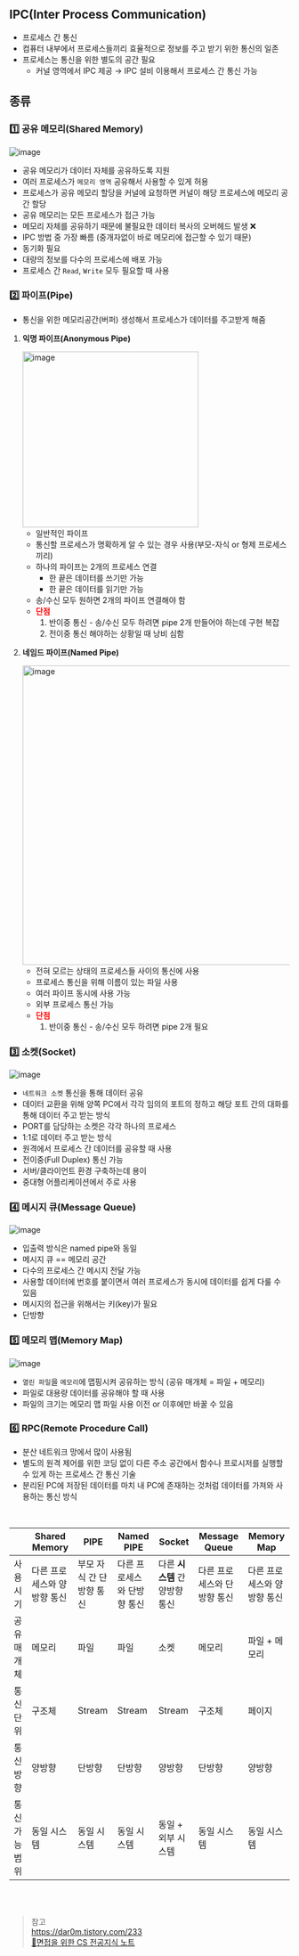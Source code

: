 ## IPC(Inter Process Communication)
- 프로세스 간 통신 
- 컴퓨터 내부에서 프로세스들끼리 효율적으로 정보를 주고 받기 위한 통신의 일존 
- 프로세스는 통신을 위한 별도의 공간 필요 
  - 커널 영역에서 IPC 제공 → IPC 설비 이용해서 프로세스 간 통신 가능 

## 종류 
### 1️⃣ 공유 메모리(Shared Memory) 
![image](https://user-images.githubusercontent.com/63537847/221477626-ff4f0b6f-5d95-44ae-aaec-053448f0c14f.png)

- 공유 메모리가 데이터 자체를 공유하도록 지원 
- 여러 프로세스가 `메모리 영역` 공유해서 사용할 수 있게 허용 
- 프로세스가 공유 메모리 할당을 커널에 요청하면 커널이 해당 프로세스에 메모리 공간 할당 
- 공유 메모리는 모든 프로세스가 접근 가능 
- 메모리 자체를 공유하기 때문에 불필요한 데이터 복사의 오버헤드 발생 ❌
- IPC 방법 중 가장 빠름 (중개자없이 바로 메모리에 접근할 수 있기 때문) 
- 동기화 필요 
- 대량의 정보를 다수의 프로세스에 배포 가능 
- 프로세스 간 `Read`, `Write` 모두 필요할 때 사용 

### 2️⃣ 파이프(Pipe)
- 통신을 위한 메모리공간(버퍼) 생성해서 프로세스가 데이터를 주고받게 해줌 
1) **익명 파이프(Anonymous Pipe)** 
    
    <img width="316" alt="image" src="https://user-images.githubusercontent.com/63537847/221479780-b79b12d0-653a-4297-81d2-a005ec685229.png">
    
    - 일반적인 파이프 
    - 통신할 프로세스가 명확하게 알 수 있는 경우 사용(부모-자식 or 형제 프로세스끼리) 
    - 하나의 파이프는 2개의 프로세스 연결 
      - 한 끝은 데이터를 쓰기만 가능 
      - 한 끝은 데이터를 읽기만 가능
    - 송/수신 모두 원하면 2개의 파이프 연결해야 함            
    - <span style="color:red"> **단점** </span>       
      1. 반이중 통신 - 송/수신 모두 하려면 pipe 2개 만들어야 하는데 구현 복잡 
      2. 전이중 통신 해야하는 상황일 때 낭비 심함 

2) **네임드 파이프(Named Pipe)**        

    <img width="538" alt="image" src="https://user-images.githubusercontent.com/63537847/221479537-bf782b27-6e93-484b-ad56-a29782c5c74c.png">

    - 전혀 모르는 상태의 프로세스들 사이의 통신에 사용 
    - 프로세스 통신을 위해 이름이 있는 파일 사용 
    - 여러 파이프 동시에 사용 가능 
    - 외부 프로세스 통신 가능 
    - <span style="color:red"> **단점** </span>
      1. 반이중 통신 - 송/수신 모두 하려면 pipe 2개 필요 

### 3️⃣ 소켓(Socket)
![image](https://user-images.githubusercontent.com/63537847/221492415-da754d98-d357-4a6b-9c23-e82a0cf699da.png)


- `네트워크 소켓` 통신을 통해 데이터 공유 
- 데이터 교환을 위해 양쪽 PC에서 각각 임의의 포트의 정하고 해당 포트 간의 대화를 통해 데이터 주고 받는 방식 
- PORT를 담당하는 소켓은 각각 하나의 프로세스 
- 1:1로 데이터 주고 받는 방식 
- 원격에서 프로세스 간 데이터를 공유할 때 사용
- 전이중(Full Duplex) 통신 가능 
- 서버/클라이언트 환경 구축하는데 용이 
- 중대형 어플리케이션에서 주로 사용 

### 4️⃣ 메시지 큐(Message Queue)
![image](https://user-images.githubusercontent.com/63537847/221481399-5d2c7003-9827-4989-9f9c-a3251585cd1a.png)

- 입출력 방식은 named pipe와 동일 
- 메시지 큐 == 메모리 공간 
- 다수의 프로세스 간 메시지 전달 가능 
- 사용할 데이터에 번호를 붙이면서 여러 프로세스가 동시에 데이터를 쉽게 다룰 수 있음 
- 메시지의 접근을 위해서는 키(key)가 필요 
- 단방향 

### 5️⃣ 메모리 맵(Memory Map)
![image](https://user-images.githubusercontent.com/63537847/221482217-7647e3e8-2b60-4666-9672-c25149064f76.png)

- `열린 파일`을 `메모리`에 맵핑시켜 공유하는 방식 (공유 매개체 = 파일 + 메모리) 
- 파일로 대용량 데이터를 공유해야 할 때 사용 
- 파일의 크기는 메모리 맵 파일 사용 이전 or 이후에만 바꿀 수 있음 

### 6️⃣ RPC(Remote Procedure Call) 
- 분산 네트워크 망에서 많이 사용됨 
- 별도의 원격 제어를 위한 코딩 없이 다른 주소 공간에서 함수나 프로시저를 실행할 수 있게 하는 프로세스 간 통신 기술 
- 분리된 PC에 저장된 데이터를 마치 내 PC에 존재하는 것처럼 데이터를 가져와 사용하는 통신 방식  

</br> 

||Shared Memory|PIPE|Named PIPE|Socket|Message Queue|Memory Map|
|---|---|---|---|---|---|---|
|사용 시기|다른 프로세스와 양방향 통신|부모 자식 간 단방향 통신|다른 프로세스와 단방향 통신|다른 **시스템** 간 양방향 통신|다른 프로세스와 단방향 통신|다른 프로세스와 양방향 통신|
|공유 매개체|메모리|파일|파일|소켓|메모리|파일 + 메모리|
|통신 단위|구조체|Stream|Stream|Stream|구조체|페이지|
|통신 방향|양방향|단방향|단방향|양방향|단방향|양방향|
|통신 가능 범위|동일 시스템|동일 시스템|동일 시스템|동일 + 외부 시스템|동일 시스템|동일 시스템|

</br> 
</br> 

> 참고          
> https://dar0m.tistory.com/233          
> [📖면접을 위한 CS 전공지식 노트](http://www.yes24.com/Product/Goods/108887922)           
